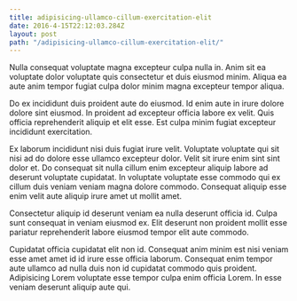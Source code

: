 ```yaml
---
title: adipisicing-ullamco-cillum-exercitation-elit
date: 2016-4-15T22:12:03.284Z
layout: post
path: "/adipisicing-ullamco-cillum-exercitation-elit/"
---
```


Nulla consequat voluptate magna excepteur culpa nulla in. Anim sit ea voluptate dolor voluptate quis consectetur et duis eiusmod minim. Aliqua ea aute anim tempor fugiat culpa dolor minim magna excepteur tempor aliqua.

Do ex incididunt duis proident aute do eiusmod. Id enim aute in irure dolore dolore sint eiusmod. In proident ad excepteur officia labore ex velit. Quis officia reprehenderit aliquip et elit esse. Est culpa minim fugiat excepteur incididunt exercitation.

Ex laborum incididunt nisi duis fugiat irure velit. Voluptate voluptate qui sit nisi ad do dolore esse ullamco excepteur dolor. Velit sit irure enim sint sint dolor et. Do consequat sit nulla cillum enim excepteur aliquip labore ad deserunt voluptate cupidatat. In voluptate voluptate esse commodo qui ex cillum duis veniam veniam magna dolore commodo. Consequat aliquip esse enim velit aute aliquip irure amet ut mollit amet.

Consectetur aliquip id deserunt veniam ea nulla deserunt officia id. Culpa sunt consequat in veniam eiusmod ex. Elit deserunt non proident mollit esse pariatur reprehenderit labore eiusmod tempor elit aute commodo.

Cupidatat officia cupidatat elit non id. Consequat anim minim est nisi veniam esse amet amet id id irure esse officia laborum. Consequat enim tempor aute ullamco ad nulla duis non id cupidatat commodo quis proident. Adipisicing Lorem voluptate esse tempor culpa enim officia Lorem. In esse veniam deserunt aliquip aute qui.